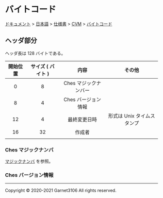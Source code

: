 # バイトコード

[ドキュメント](../../../../index.md) > [日本語](../../../index.md) > [仕様書](../../index.md) > [CVM](../index.md) > [バイトコード](./index.md)

## ヘッダ部分

ヘッダ長は 128 バイトである。

|開始位置|サイズ ( バイト )|内容|その他|
|:-:|:-:|:-:|:-:|
|0|8|Ches マジックナンバー||
|8|4|Ches バージョン情報||
|12|4|最終変更日時|形式は Unix タイムスタンプ|
|16|32|作成者||
|||||

### Ches マジックナンバ

[マジックナンバ](./magnum/index.md) を参照。

### Ches バージョン情報

---

Copyright © 2020-2021 Garnet3106 All rights reserved.
